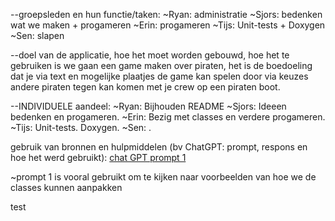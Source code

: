 --groepsleden en hun functie/taken:
~Ryan: administratie
~Sjors: bedenken wat we maken + progameren
~Erin: progameren
~Tijs: Unit-tests + Doxygen
~Sen: slapen


--doel van de applicatie, hoe het moet worden gebouwd, hoe het te gebruiken is
we gaan een game maken over piraten, het is de boedoeling dat je via text en mogelijke plaatjes de game kan spelen door via keuzes andere piraten tegen kan komen met je crew op een piraten boot.


--INDIVIDUELE aandeel:
~Ryan: Bijhouden README
~Sjors: Ideeen bedenken en progameren.
~Erin: Bezig met classes en verdere progameren.
~Tijs: Unit-tests. Doxygen.
~Sen: .


gebruik van bronnen en hulpmiddelen (bv ChatGPT: prompt, respons en hoe het werd gebruikt):
[chat GPT prompt 1](https://chatgpt.com/share/6822fcf9-afac-8010-8416-122f77632486)

~prompt 1 is vooral gebruikt om te kijken naar voorbeelden van hoe we de classes kunnen aanpakken



test
